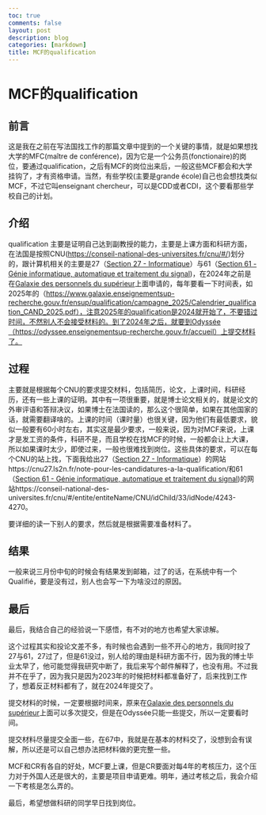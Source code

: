 ```yaml
---
toc: true
comments: false
layout: post
description: blog
categories: [markdown]
title: MCF的qualification
---
```

# MCF的qualification

## 前言

这是我在之前在写法国找工作的那篇文章中提到的一个关键的事情，就是如果想找大学的MFC(maître de conférence)，因为它是一个公务员(fonctionaire)的岗位，要通过qualification，之后有MCF的岗位出来后，一般这些MCF都会和大学挂钩了，才有资格申请。当然，有些学校(主要是grande école)自己也会想找类似MCF，不过它叫enseignant chercheur，可以是CDD或者CDI，这个要看那些学校自己的计划。

## 介绍

qualification 主要是证明自己达到副教授的能力，主要是上课方面和科研方面，在法国是按照CNU(https://conseil-national-des-universites.fr/cnu/#/)划分的，跟计算机相关的主要是27（[Section 27 - Informatique](https://conseil-national-des-universites.fr/cnu/#/entite/entiteName/CNU/idChild/33/idNode/3942-3991)）与61（[Section 61 - Génie informatique, automatique et traitement du signal](https://conseil-national-des-universites.fr/cnu/#/entite/entiteName/CNU/idChild/33/idNode/4243-4270))，在2024年之前是在[Galaxie des personnels du supérieur](https://www.galaxie.enseignementsup-recherche.gouv.fr/ensup/candidats.html)上面申请的，每年要看一下时间表，如2025年的（https://www.galaxie.enseignementsup-recherche.gouv.fr/ensup/qualification/campagne_2025/Calendrier_qualification_CAND_2025.pdf），注意2025年的qualification是2024就开始了，不要错过时间，不然别人不会接受材料的。到了2024年之后，就要到Odyssée（https://odyssee.enseignementsup-recherche.gouv.fr/accueil）上提交材料了。

## 过程

主要就是根据每个CNU的要求提交材料，包括简历，论文，上课时间，科研经历，还有一些上课的证明。其中有一项很重要，就是博士论文相关的，就是论文的外审评语和答辩决议，如果博士在法国读的，那么这个很简单，如果在其他国家的话，就需要翻译啥的。上课的时间（课时量）也很关键，因为他们有最低要求，貌似一般要有60小时左右，其实这是最少要求，一般来说，因为对MCF来说，上课才是发工资的条件，科研不是，而且学校在找MCF的时候，一般都会让上大课，所以如果课时太少，即使过来，一般也很难找到岗位。这些具体的要求，可以在每个CNU的站上找，下面我给出27（[Section 27 - Informatique](https://conseil-national-des-universites.fr/cnu/#/entite/entiteName/CNU/idChild/33/idNode/3942-3991)）的网站https://cnu27.ls2n.fr/note-pour-les-candidatures-a-la-qualification/和61（[Section 61 - Génie informatique, automatique et traitement du signal](https://conseil-national-des-universites.fr/cnu/#/entite/entiteName/CNU/idChild/33/idNode/4243-4270))的网站https://conseil-national-des-universites.fr/cnu/#/entite/entiteName/CNU/idChild/33/idNode/4243-4270。

要详细的读一下别人的要求，然后就是根据需要准备材料了。

## 结果

一般来说三月份中旬的时候会有结果发到邮箱，过了的话，在系统中有一个Qualifié，要是没有过，别人也会写一下为啥没过的原因。

## 最后

最后，我结合自己的经验说一下感悟，有不对的地方也希望大家谅解。

这个过程其实和投论文差不多，有时候也会遇到一些不开心的地方，我同时投了27与61，27过了，但是61没过，别人给的理由是科研方面不行，因为我的博士毕业太早了，他可能觉得我研究中断了，我后来写个邮件解释了，也没有用。不过我并不在乎了，因为我只是因为2023年的时候把材料都准备好了，后来找到工作了，想着反正材料都有了，就在2024年提交了。

提交材料的时候，一定要根据时间来，原来在[Galaxie des personnels du supérieur](https://www.galaxie.enseignementsup-recherche.gouv.fr/ensup/candidats.html)上面可以多次提交，但是在Odyssée只能一些提交，所以一定要看时间。

提交材料尽量提交全面一些，在67中，我就是在基本的材料交了，没想到会有误解，所以还是可以自己想办法把材料做的更完整一些。

MCF和CR有各自的好处，MCF要上课，但是CR要面对每4年的考核压力，这个压力对于外国人还是很大的，主要是项目申请更难。明年，通过考核之后，我会介绍一下考核是怎么弄的。

最后，希望想做科研的同学早日找到岗位。

